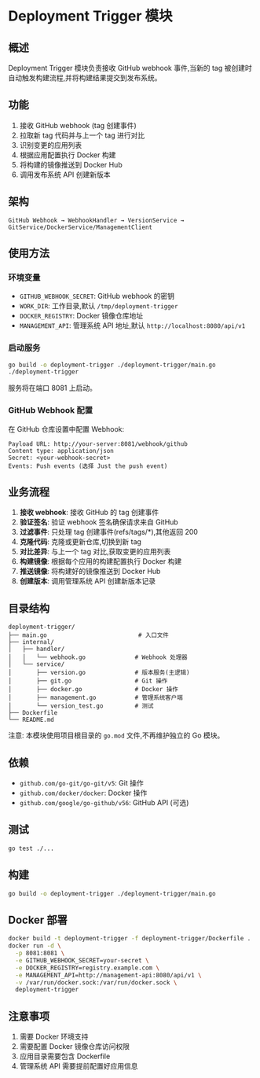 # Deployment Trigger 模块

## 概述

Deployment Trigger 模块负责接收 GitHub webhook 事件,当新的 tag 被创建时自动触发构建流程,并将构建结果提交到发布系统。

## 功能

1. 接收 GitHub webhook (tag 创建事件)
2. 拉取新 tag 代码并与上一个 tag 进行对比
3. 识别变更的应用列表
4. 根据应用配置执行 Docker 构建
5. 将构建的镜像推送到 Docker Hub
6. 调用发布系统 API 创建新版本

## 架构

```
GitHub Webhook → WebhookHandler → VersionService → GitService/DockerService/ManagementClient
```

## 使用方法

### 环境变量

- `GITHUB_WEBHOOK_SECRET`: GitHub webhook 的密钥
- `WORK_DIR`: 工作目录,默认 `/tmp/deployment-trigger`
- `DOCKER_REGISTRY`: Docker 镜像仓库地址
- `MANAGEMENT_API`: 管理系统 API 地址,默认 `http://localhost:8080/api/v1`

### 启动服务

```bash
go build -o deployment-trigger ./deployment-trigger/main.go
./deployment-trigger
```

服务将在端口 8081 上启动。

### GitHub Webhook 配置

在 GitHub 仓库设置中配置 Webhook:

```
Payload URL: http://your-server:8081/webhook/github
Content type: application/json
Secret: <your-webhook-secret>
Events: Push events (选择 Just the push event)
```

## 业务流程

1. **接收 webhook**: 接收 GitHub 的 tag 创建事件
2. **验证签名**: 验证 webhook 签名确保请求来自 GitHub
3. **过滤事件**: 只处理 tag 创建事件(refs/tags/*),其他返回 200
4. **克隆代码**: 克隆或更新仓库,切换到新 tag
5. **对比差异**: 与上一个 tag 对比,获取变更的应用列表
6. **构建镜像**: 根据每个应用的构建配置执行 Docker 构建
7. **推送镜像**: 将构建好的镜像推送到 Docker Hub
8. **创建版本**: 调用管理系统 API 创建新版本记录

## 目录结构

```
deployment-trigger/
├── main.go                          # 入口文件
├── internal/
│   ├── handler/
│   │   └── webhook.go              # Webhook 处理器
│   └── service/
│       ├── version.go              # 版本服务(主逻辑)
│       ├── git.go                  # Git 操作
│       ├── docker.go               # Docker 操作
│       ├── management.go           # 管理系统客户端
│       └── version_test.go         # 测试
├── Dockerfile
└── README.md
```

注意: 本模块使用项目根目录的 `go.mod` 文件,不再维护独立的 Go 模块。

## 依赖

- `github.com/go-git/go-git/v5`: Git 操作
- `github.com/docker/docker`: Docker 操作
- `github.com/google/go-github/v56`: GitHub API (可选)

## 测试

```bash
go test ./...
```

## 构建

```bash
go build -o deployment-trigger ./deployment-trigger/main.go
```

## Docker 部署

```bash
docker build -t deployment-trigger -f deployment-trigger/Dockerfile .
docker run -d \
  -p 8081:8081 \
  -e GITHUB_WEBHOOK_SECRET=your-secret \
  -e DOCKER_REGISTRY=registry.example.com \
  -e MANAGEMENT_API=http://management-api:8080/api/v1 \
  -v /var/run/docker.sock:/var/run/docker.sock \
  deployment-trigger
```

## 注意事项

1. 需要 Docker 环境支持
2. 需要配置 Docker 镜像仓库访问权限
3. 应用目录需要包含 Dockerfile
4. 管理系统 API 需要提前配置好应用信息
